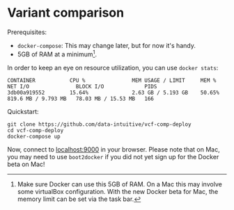 # Variant comparison

Prerequisites:

- `docker-compose`: This may change later, but for now it's handy.
- 5GB of RAM at a minimum[^1].

In order to keep an eye on resource utilization, you can use `docker stats`:

```
CONTAINER           CPU %               MEM USAGE / LIMIT     MEM %               NET I/O               BLOCK I/O             PIDS
3db00a919552        15.64%              2.63 GB / 5.193 GB    50.65%              819.6 MB / 9.793 MB   78.03 MB / 15.53 MB   166
```

[^1]: Make sure Docker can use this 5GB of RAM. On a Mac this may involve some virtualBox configuration. With the new Docker beta for Mac, the memory limit can be set via the task bar.


Quickstart:

```
git clone https://github.com/data-intuitive/vcf-comp-deploy
cd vcf-comp-deploy
docker-compose up
```

Now, connect to <localhost:9000> in your browser. Please note that on Mac, you may need to use `boot2docker` if you did not yet sign up for the Docker beta on Mac!